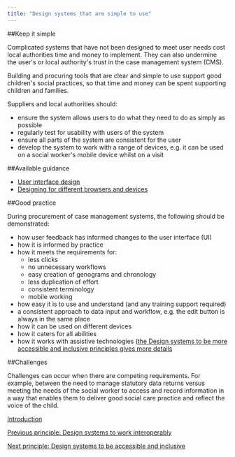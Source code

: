```yaml
---
title: "Design systems that are simple to use"
---
```


##Keep it simple

Complicated systems that have not been designed to meet user needs cost local authorities time and money to implement. They can also undermine the user's or local authority's trust in the case management system (CMS).

Building and procuring tools that are clear and simple to use support good children's social practices, so that time and money can be spent supporting children and families.

Suppliers and local authorities should:

* ensure the system allows users to do what they need to do as simply as possible
* regularly test for usability with users of the system
* ensure all parts of the system are consistent for the user
* develop the system to work with a range of devices, e.g.  it can be used on a social worker's mobile device whilst on a visit

##Available guidance

* [User interface design](https://www.usability.gov/what-and-why/user-interface-design.html)
* [Designing for different browsers and devices](https://www.gov.uk/service-manual/technology/designing-for-different-browsers-and-devices)

##Good practice

During procurement of case management systems, the following should be demonstrated:
 
* how user feedback has informed changes to the user interface (UI)
* how it is informed by practice
* how it meets the requirements for:
     * less clicks
     * no unnecessary workflows
     * easy creation of genograms and chronology
     * less duplication of effort
     * consistent terminology
     * mobile working
* how easy it is to use and understand (and any training support required) 
* a consistent approach to data input and workflow, e.g. the edit button is always in the same place 
* how it can be used on different devices
* how it caters for all abilities 
* how it works with assistive technologies ([the Design systems to be more accessible and inclusive principles gives more details](/principle-4)

##Challenges

Challenges can occur when there are competing requirements. For example, between the need to manage statutory data returns versus meeting the needs of the social worker to access and record information in a way that enables them to deliver good social care practice and reflect the voice of the child. 

[Introduction](/index)

[Previous principle: Design systems to work interoperably](/principle-2)

[Next principle: Design systems to be accessible and inclusive](/principle-4)
